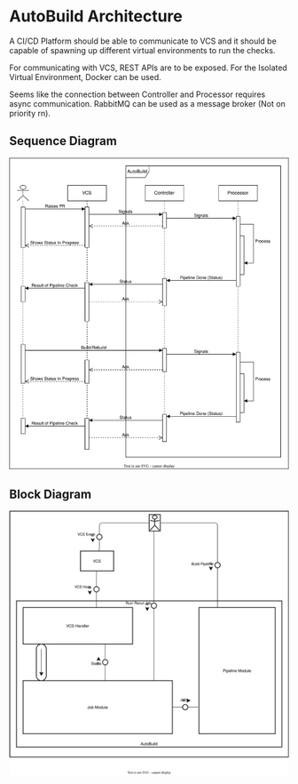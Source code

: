 # AutoBuild Architecture

A CI/CD Platform should be able to communicate to VCS and it should be capable of spawning up different virtual environments to run the checks.

For communicating with VCS, REST APIs are to be exposed.
For the Isolated Virtual Environment, Docker can be used.

Seems like the connection between Controller and Processor requires async communication. RabbitMQ can be used as a message broker (Not on priority rn).

## Sequence Diagram
![pipeline seq](./drawio/img/sequence.svg)

## Block Diagram
![](./drawio/img/block.svg)